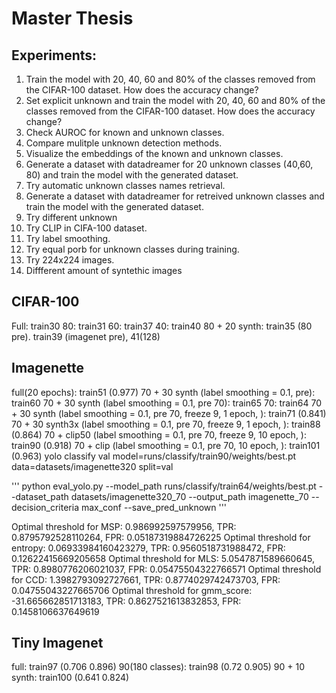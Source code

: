 
# Master Thesis


## Experiments:
1. Train the model with 20, 40, 60 and 80% of the classes removed from the CIFAR-100 dataset. How does the accuracy change?
2. Set explicit unknown and train the model with 20, 40, 60 and 80% of the classes removed from the CIFAR-100 dataset. How does the accuracy change?
3. Check AUROC for known and unknown classes.
4. Compare mulitple unknown detection methods.
5. Visualize the embeddings of the known and unknown classes.
6. Generate a dataset with datadreamer for 20 unknown classes (40,60, 80) and train the model with the generated dataset.
7. Try automatic unknown classes names retrieval.
8. Generate a dataset with datadreamer for retreived unknown classes and train the model with the generated dataset. 
9. Try different unknown 
10. Try CLIP in CIFA-100 dataset.
11. Try label smoothing.
12. Try equal porb for unknown classes during training.
13. Try 224x224 images.
14. Diffferent amount of syntethic images

## CIFAR-100
Full: train30
80: train31
60: train37
40: train40
80 + 20 synth: train35 (80 pre). train39 (imagenet pre), 41(128)


## Imagenette
full(20 epochs): train51 (0.977)
70 + 30 synth (label smoothing = 0.1, pre): train60
70 + 30 synth (label smoothing = 0.1, pre 70): train65
70: train64
70 + 30 synth (label smoothing = 0.1, pre 70, freeze 9, 1 epoch, ): train71 (0.841)
70 + 30 synth3x (label smoothing = 0.1, pre 70, freeze 9, 1 epoch, ): train88 (0.864)
70 + clip50 (label smoothing = 0.1, pre 70, freeze 9, 10 epoch, ): train90 (0.918)
70 + clip (label smoothing = 0.1, pre 70, 10 epoch, ): train101 (0.963)
yolo classify val model=runs/classify/train90/weights/best.pt data=datasets/imagenette320 split=val

'''
python eval_yolo.py --model_path runs/classify/train64/weights/best.pt --dataset_path datasets/imagenette320_70 --output_path imagenette_70 --decision_criteria max_conf --save_pred_unknown
'''

Optimal threshold for MSP: 0.986992597579956, TPR: 0.8795792528110264, FPR: 0.05187319884726225
Optimal threshold for entropy: 0.06933984160423279, TPR: 0.9560518731988472, FPR: 0.12622415669205658
Optimal threshold for MLS: 5.0547871589660645, TPR: 0.8980776206021037, FPR: 0.05475504322766571
Optimal threshold for CCD: 1.3982793092727661, TPR: 0.8774029742473703, FPR: 0.04755043227665706
Optimal threshold for gmm_score: -31.665662851713183, TPR: 0.8627521613832853, FPR: 0.1458106637649619

## Tiny Imagenet
full: train97 (0.706 0.896)
90(180 classes): train98 (0.72 0.905)
90 + 10 synth: train100 (0.641 0.824)
